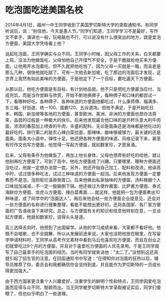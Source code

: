# 吃泡面吃进美国名校

2014年4月1日，福州一中王同学收到了美国罗切斯特大学的录取通知书。有同学听说后，说：“别信他，今天是愚人节。”同学们知道，王同学学习不是最好，写作文不拿手，演讲也一般，玩电脑也不行，可以说没有什么很突出的地方，就是爱泡方便面，美国大学凭啥看上他？ 

说起吃泡面，王同学确实与众不同。王同学小时候，因父母工作的关系，白天都要上班，没法为他做饭吃，父母怕他自己开煤气不安全，于是干脆就给他买来方便面，让他用开水泡着吃。但不久就把他吃怕了，因为父母一买就是一箱，而且老是那么几种，很快他就吃腻了。可有一次他去新加坡，吃了那边的泡面后才发现，这世界上竟然有如此美味的方便面，于是他定下了一个目标，要吃遍天下方便面。 

从那以后，他吃方便面是有目标、有计划地品尝。他不只是把吃方便面当应付、当成充饥，而是当作尝鲜与欣赏，开始不断地换牌子，每种牌子和口味的都尝试一下，看哪种好吃。各种牌子、各种味道的方便面他都吃过，什么康师傅、福满多、东三福、好劲道、统一100、面霸120、五谷道场。但他不满足，于是开始吃日本、韩国、新加坡等各地的方便面，甚至欧洲、美洲、非洲的方便面也想办法弄来，品尝的过程是一种极大的快乐。后来他发现最合他口味的是开杯乐意大利牛肉面，浓浓的番茄加上喷香的牛肉，丰盛的配料，无论是面条还是汤味都是他吃过的最好吃的。排行第二的是农心辣白菜拉面，那辣味、酸味够威够力，最关键的还是面条，面条大小适中，弹性十足。他还把各种方便面的味道、风格记录下来，甚至有时作文也写方便面，他觉得一写起方便面，就如数家珍，才思泉涌。 

后来，父母有条件为他做饭了，再加上他长身体，父母也想弄些好吃的给他，就让他别再吃方便面了。可到了高中，他吃方便面成了兴趣，只要哪里、哪种方便面还没吃过，他就一定想办法尝一尝。另外，他还开始自己加工、配料和改进。他读高中时，试过很多种吃法，试过三种味道的方便面一起泡。后来他发现方便面一定要煮而不是泡，泡则软烂温吞倒胃口。后来他做出私家独味的方便面，汤料根据个人口味加加减减，不一定一股脑倒下锅。他还做过方便炸酱面、比萨酱方便面、泰式海鲜炒方便面、龙虎斗方便面、辣白菜煮面……就这样，他能把一包方便面煮出10种味道，成了同学中的“泡面达人”。再后来他会给一些方便面企业提意见，还会对一些方便面的名称进行搜集整理，看能不能想出更好的，还将各国家、各厂家方便面的广告语收录下来研究。总之，与方便面有关的知识和信息他特别在意，一旦谈起方便面，他就如数家珍，说得头头是道。 

高三选择去向时，他想到了出国留学。从他的学习成绩来看，大家都不看好他。他既不会唱歌，也不会跳舞，所以从发展前途来说，大家也没把他放在眼里。在写留学申请材料时，王同学从高考作文素材中看到马云也喜欢吃方便面，而且在创业之初就曾吃过9个月的方便面，并且对于喜爱吃方便面的人优先录用。于是王同学就写了自己最拿手的吃泡面的经历。当时有同学就笑话他：“太二了。”没想到这还真就引起了招生官的注意，在回函通知书中写道：“在得知你对泡面的狂热以后，辅导员推荐了你，委员会和我都确信你会坚持到底，并且能作为罗切斯特的一员成长得更加强大。” 

由于西方国家更注重个人兴趣爱好，注重学生的鲜明个性和特点，王同学因爱吃泡面而显得与众不同，脱颖而出。当王同学被罗切斯特大学录取被证实后，同学们傻眼了，但也似乎明白了一些道理。